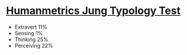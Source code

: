 # [Humanmetrics Jung Typology Test](http://www.humanmetrics.com/hr/JTypesResult.aspx)

+  Extravert 11%
+  Sensing 1%
+  Thinking 25%
+  Perceiving 22%

